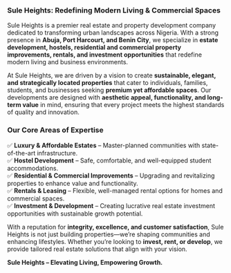 ### **Sule Heights: Redefining Modern Living & Commercial Spaces**  

Sule Heights is a premier real estate and property development company dedicated to transforming urban landscapes across Nigeria. With a strong presence in **Abuja, Port Harcourt, and Benin City**, we specialize in **estate development, hostels, residential and commercial property improvements, rentals, and investment opportunities** that redefine modern living and business environments.  

At Sule Heights, we are driven by a vision to create **sustainable, elegant, and strategically located properties** that cater to individuals, families, students, and businesses seeking **premium yet affordable spaces**. Our developments are designed with **aesthetic appeal, functionality, and long-term value** in mind, ensuring that every project meets the highest standards of quality and innovation.  

### **Our Core Areas of Expertise**  
✅ **Luxury & Affordable Estates** – Master-planned communities with state-of-the-art infrastructure.  
✅ **Hostel Development** – Safe, comfortable, and well-equipped student accommodations.  
✅ **Residential & Commercial Improvements** – Upgrading and revitalizing properties to enhance value and functionality.  
✅ **Rentals & Leasing** – Flexible, well-managed rental options for homes and commercial spaces.  
✅ **Investment & Development** – Creating lucrative real estate investment opportunities with sustainable growth potential.  

With a reputation for **integrity, excellence, and customer satisfaction**, Sule Heights is not just building properties—we’re shaping communities and enhancing lifestyles. Whether you’re looking to **invest, rent, or develop**, we provide tailored real estate solutions that align with your vision.  

**Sule Heights – Elevating Living, Empowering Growth.**
